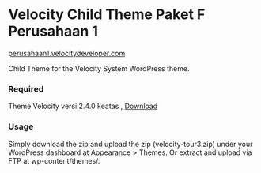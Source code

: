 Velocity Child Theme Paket F Perusahaan 1
=================
[perusahaan1.velocitydeveloper.com](https://perusahaan1.velocitydeveloper.com/)

Child Theme for the Velocity System WordPress theme.

### Required
Theme Velocity versi 2.4.0 keatas , [Download](https://github.com/VelocityDeveloper/velocity/releases/download/v2.4.0/velocity.zip)

### Usage
Simply download the zip and upload the zip (velocity-tour3.zip) under your WordPress dashboard at Appearance > Themes. Or extract and upload via FTP at wp-content/themes/.

